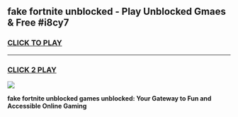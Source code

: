 
## fake fortnite unblocked - Play Unblocked Gmaes & Free #i8cy7
<h3>
<a href="https://news.freeplayer.one?title=fake_fortnite_unblocked&ref=24F">CLICK TO PLAY</a></h3>
<hr>

<h3>
<a href="https://news.freeplayer.one?title=fake_fortnite_unblocked&ref=24F">CLICK 2 PLAY</a>
  
</h3>

<a href="https://news.freeplayer.one?title=fake_fortnite_unblocked&ref=24F/"><img src="https://clearcache.store/games.png"></a>


**fake fortnite unblocked games unblocked: Your Gateway to Fun and Accessible Online Gaming**
